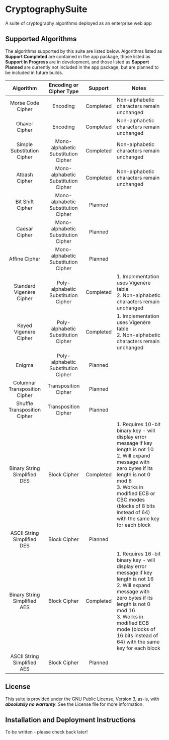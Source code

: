 # CryptographySuite
A suite of cryptography algorithms deployed as an enterprise web app

## Supported Algorithms
The algorithms supported by this suite are listed below. Algorithms listed as **Support Completed** are contained in
the app package, those listed as **Support In Progress** are in development, and those listed as **Support Planned** 
are currently not included in the app package, but are planned to be included in future builds.

|            Algorithm            |       Encoding or Cipher Type       |  Support  | Notes                                                                                                                                                                                                                                                                   |
|:-------------------------------:|:-----------------------------------:|:---------:|-------------------------------------------------------------------------------------------------------------------------------------------------------------------------------------------------------------------------------------------------------------------------|
|        Morse Code Cipher        |              Encoding               | Completed | Non-alphabetic characters remain unchanged                                                                                                                                                                                                                              |
|          Ohaver Cipher          |              Encoding               | Completed | Non-alphabetic characters remain unchanged                                                                                                                                                                                                                              |
|   Simple Substitution Cipher    | Mono-alphabetic Substitution Cipher | Completed | Non-alphabetic characters remain unchanged                                                                                                                                                                                                                              |
|          Atbash Cipher          | Mono-alphabetic Substitution Cipher | Completed | Non-alphabetic characters remain unchanged                                                                                                                                                                                                                              |
|        Bit Shift Cipher         | Mono-alphabetic Substitution Cipher |  Planned  |                                                                                                                                                                                                                                                                         |
|          Caesar Cipher          | Mono-alphabetic Substitution Cipher |  Planned  |                                                                                                                                                                                                                                                                         |
|          Affine Cipher          | Mono-alphabetic Substitution Cipher |  Planned  |                                                                                                                                                                                                                                                                         |
| Standard Vigen&egrave;re Cipher | Poly-alphabetic Substitution Cipher | Completed | 1. Implementation uses Vigen&egrave;re table<br/>2. Non-alphabetic characters remain unchanged                                                                                                                                                                          |
|  Keyed Vigen&egrave;re Cipher   | Poly-alphabetic Substitution Cipher | Completed | 1. Implementation uses Vigen&egrave;re table<br/>2. Non-alphabetic characters remain unchanged                                                                                                                                                                          |
|             Enigma              | Poly-alphabetic Substitution Cipher |  Planned  |                                                                                                                                                                                                                                                                         |
|  Columnar Transposition Cipher  |        Transposition Cipher         |  Planned  |                                                                                                                                                                                                                                                                         |
|  Shuffle Transposition Cipher   |        Transposition Cipher         |  Planned  |                                                                                                                                                                                                                                                                         |
|  Binary String Simplified DES   |            Block Cipher             | Completed | 1. Requires 10-bit binary key - will display error message if key length is not 10<br/>2. Will expand message with zero bytes if its length is not  0 mod 8<br/>3. Works in modified ECB or CBC modes (blocks of 8 bits instead of 64) with the same key for each block |
|   ASCII String Simplified DES   |            Block Cipher             |  Planned  |                                                                                                                                                                                                                                                                         |
|  Binary String Simplified AES   |            Block Cipher             | Completed | 1. Requires 16-bit binary key - will display error message if key length is not 16<br/>2. Will expand message with zero bytes if its length is not 0 mod 16<br/>3. Works in modified ECB mode (blocks of 16 bits instead of 64) with the same key for each block        |
|   ASCII String Simplified AES   |            Block Cipher             |  Planned  |                                                                                                                                                                                                                                                                         |
       
## License
This suite is provided under the GNU Public License, Version 3, as-is, with **_absolutely no warranty_**.
See the License file for more information.

## Installation and Deployment Instructions
To be written - please check back later!

